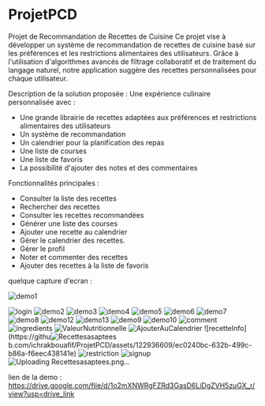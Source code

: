 # ProjetPCD

Projet de Recommandation de Recettes de Cuisine
Ce projet vise à développer un système de recommandation de recettes de cuisine basé sur les préférences et les restrictions alimentaires des utilisateurs. Grâce à l'utilisation d'algorithmes avancés de filtrage collaboratif et de traitement du langage naturel, notre application suggère des recettes personnalisées pour chaque utilisateur.

Description de la solution proposée :
Une expérience culinaire personnalisée avec :
- Une grande librairie de recettes adaptées aux préférences et restrictions alimentaires des utilisateurs
- Un système de recommandation
- Un calendrier pour la planification des repas
- Une liste de courses
- Une liste de favoris
- La possibilité d'ajouter des notes et des commentaires


Fonctionnalités principales :

- Consulter la liste des recettes
- Rechercher des recettes
- Consulter les recettes recommandées
- Générer une liste des courses
- Ajouter une recette au calendrier
- Gérer le calendrier des recettes.
- Gérer le profil
- Noter et commenter des recettes
- Ajouter des recettes à la liste de favoris


quelque capture d'ecran :


![demo1](https://github.com/ichrakbouafif/ProjetPCD/assets/122936609/a741b749-6744-44b3-8a41-6d4c4a2ff5ed)


![login](https://github.com/ichrakbouafif/ProjetPCD/assets/122936609/09be13a9-5594-4f35-a334-5911ae660e20)
![demo2](https://github.com/ichrakbouafif/ProjetPCD/assets/122936609/dfc0d687-c5c0-4de5-9ddf-4eacee31aa80)
![demo3](https://github.com/ichrakbouafif/ProjetPCD/assets/122936609/46d319eb-a197-49cd-962f-fb0dfe856b50)
![demo4](https://github.com/ichrakbouafif/ProjetPCD/assets/122936609/cb37a994-523a-4be3-8557-4fd8df38159e)
![demo5](https://github.com/ichrakbouafif/ProjetPCD/assets/122936609/7720c63c-afd8-4620-90c3-82d25d980bc3)
![demo6](https://github.com/ichrakbouafif/ProjetPCD/assets/122936609/548a2376-2655-4f0c-ac3c-861ece64f156)
![demo7](https://github.com/ichrakbouafif/ProjetPCD/assets/122936609/e917ff97-9310-4370-94a9-18fc9fa214f5)
![demo8](https://github.com/ichrakbouafif/ProjetPCD/assets/122936609/f4a8d49f-14cf-46ec-b9c0-b5d3001b97c1)
![demo12](https://github.com/ichrakbouafif/ProjetPCD/assets/122936609/eb4bafca-e502-413c-959d-22df276e3426)
![demo13](https://github.com/ichrakbouafif/ProjetPCD/assets/122936609/a2f34c4d-a752-4aae-b73c-6c139ed35e53)
![demo9](https://github.com/ichrakbouafif/ProjetPCD/assets/122936609/98b075fc-f2e8-435f-ae54-c9ef28d8e820)
![demo10](https://github.com/ichrakbouafif/ProjetPCD/assets/122936609/ce0692c5-aaec-4612-ac23-775b08f85ed8)
![comment](https://github.com/ichrakbouafif/ProjetPCD/assets/122936609/9db8c8c5-616d-43c4-a867-1657e6fe3a8f)
![ingredients](https://github.com/ichrakbouafif/ProjetPCD/assets/122936609/6be9ce1f-3b4a-424a-a1de-96b93a22da68)
![ValeurNutritionnelle](https://github.com/ichrakbouafif/ProjetPCD/assets/122936609/5deab41b-87db-47fd-8364-6288418135b4)
![AjouterAuCalendrier](https://github.com/ichrakbouafif/ProjetPCD/assets/122936609/f9af24ef-490d-4099-905c-f1030d6edc26)
![recetteInfo](https://githu![Recettesasaptees](https://github.com/ichrakbouafif/ProjetPCD/assets/122936609/f06ea64b-88da-47d6-aee7-b5faf566761b)
b.com/ichrakbouafif/ProjetPCD/assets/122936609/ec0240bc-632b-499c-b86a-f6eec438141e)
![restriction](https://github.com/ichrakbouafif/ProjetPCD/assets/122936609/8590b051-3110-427e-9eb0-4f8387b25335)
![signup](https://github.com/ichrakbouafif/ProjetPCD/assets/122936609/b9fca887-1259-4d8f-9c8c-234f6a533fb5)
![Uploading Recettesasaptees.png…]()


lien de la demo : https://drive.google.com/file/d/1o2mXNWRgFZRd3GasD6LiDgZVH5zuGX_r/view?usp=drive_link
